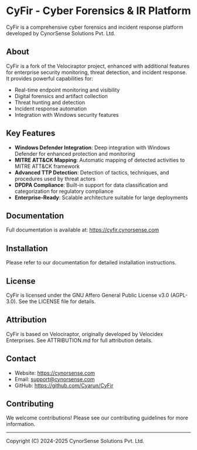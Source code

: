 # CyFir - Cyber Forensics & IR Platform

CyFir is a comprehensive cyber forensics and incident response platform developed by CynorSense Solutions Pvt. Ltd.

## About

CyFir is a fork of the Velociraptor project, enhanced with additional features for enterprise security monitoring, threat detection, and incident response. It provides powerful capabilities for:

- Real-time endpoint monitoring and visibility
- Digital forensics and artifact collection
- Threat hunting and detection
- Incident response automation
- Integration with Windows security features

## Key Features

- **Windows Defender Integration**: Deep integration with Windows Defender for enhanced protection and monitoring
- **MITRE ATT&CK Mapping**: Automatic mapping of detected activities to MITRE ATT&CK framework
- **Advanced TTP Detection**: Detection of tactics, techniques, and procedures used by threat actors
- **DPDPA Compliance**: Built-in support for data classification and categorization for regulatory compliance
- **Enterprise-Ready**: Scalable architecture suitable for large deployments

## Documentation

Full documentation is available at: https://cyfir.cynorsense.com

## Installation

Please refer to our documentation for detailed installation instructions.

## License

CyFir is licensed under the GNU Affero General Public License v3.0 (AGPL-3.0).
See the LICENSE file for details.

## Attribution

CyFir is based on Velociraptor, originally developed by Velocidex Enterprises.
See ATTRIBUTION.md for full attribution details.

## Contact

- Website: https://cynorsense.com
- Email: support@cynorsense.com
- GitHub: https://github.com/Cyarun/CyFir

## Contributing

We welcome contributions! Please see our contributing guidelines for more information.

---

Copyright (C) 2024-2025 CynorSense Solutions Pvt. Ltd.